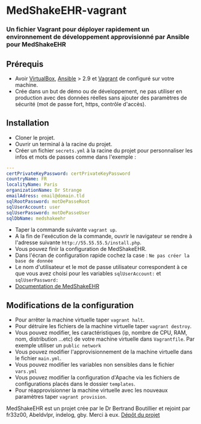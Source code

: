 # MedShakeEHR-vagrant
### Un fichier Vagrant pour déployer rapidement un environnement de développement approvisionné par Ansible pour MedShakeEHR 

## Prérequis
- Avoir [VirtualBox](https://www.virtualbox.org/wiki/Downloads), [Ansible](https://docs.ansible.com/ansible/latest/installation_guide/intro_installation.html) > 2.9 et [Vagrant](https://www.vagrantup.com/docs/installation) de configuré sur votre machine.
- Crée dans un but de démo ou de développement, ne pas utiliser en production avec des données réelles sans ajouter des paramètres de sécurité (mot de passe fort, https, contrôle d'accès).

## Installation 
- Cloner le projet.
- Ouvrir un terminal à la racine du projet.
- Créer un fichier `secrets.yml` à la racine du projet pour personnaliser les infos et mots de passes comme dans l'exemple :

```yml
---
certPrivateKeyPassword: certPrivateKeyPassword
countryName: FR
localityName: Paris
organizationName: Dr Strange
emailAdress: email@domain.tld
sqlRootPassword: motDePasseRoot
sqlUserAccount: user
sqlUserPassword: motDePasseUser
sqlDbName: medshakeehr
```

- Taper la commande suivante `vagrant up`.
- A la fin de l'exécution de la commande, ouvrir le navigateur se rendre à l'adresse suivante `http://55.55.55.5/install.php`.
- Vous pouvez finir la configuration de MedShakeEHR.
- Dans l'écran de configuration rapide cochez la case : `Ne pas créer la base de donnée`
- Le nom d'utilisateur et le mot de passe utilisateur correspondent à ce que vous avez choisi pour les variables `sqlUserAccount:` et `sqlUserPassword:`
- [Documentation de MedShakeEHR](https://www.logiciel-cabinet-medical.fr/documentation-technique/)

## Modifications de la configuration
- Pour arrêter la machine virtuelle taper `vagrant halt`.
- Pour détruire les fichiers de la machine virtuelle taper `vagrant destroy`.
- Vous pouvez modifier, les caractéristiques (ip, nombre de CPU, RAM, nom, distribution ...etc) de votre machine virtuelle dans `Vagrantfile`. Par exemple utiliser un `public network`
- Vous pouvez modifier l'approvisionnement de la machine virtuelle dans le fichier `main.yml`.
- Vous pouvez modifier les variables non sensibles dans le fichier `vars.yml`
- Vous pouvez modifier la configuration d'Apache via les fichiers de configurations placés dans le dossier `templates`.
- Pour réapprovisionner la machine virtuelle avec les nouveaux paramètres taper `vagrant provision`.

MedShakeEHR est un projet crée par le Dr Bertrand Boutillier et rejoint par fr33z00, Abeldvlpr, indelog, gby. Merci à eux. [Dépôt du projet](https://github.com/MedShake/MedShakeEHR-base)
